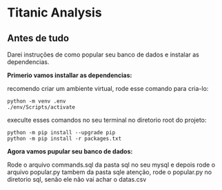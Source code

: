 # Titanic Analysis


## Antes de tudo

Darei instruções de como popular seu banco de dados e instalar as dependencias.

**Primerio vamos installar as dependencias:**

recomendo criar um ambiente virtual, rode esse comando para cria-lo:
``` shell
python -m venv .env
./env/Scripts/activate
```
execulte esses comandos no seu terminal no diretorio root do projeto:

``` shell
python -m pip install --upgrade pip
python -m pip install -r packages.txt
```

**Agora vamos pupular seu banco de dados:**

Rode o arquivo commands.sql da pasta sql no seu mysql e depois rode o arquivo popular.py tambem da pasta sqle atenção, rode o popular.py no diretorio sql, senão ele não vai achar o datas.csv
